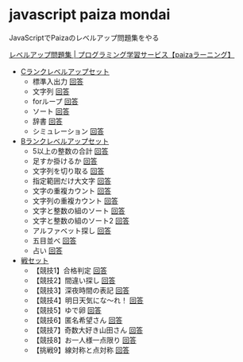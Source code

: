 # javascript paiza mondai

JavaScriptでPaizaのレベルアップ問題集をやる

[レベルアップ問題集 | プログラミング学習サービス【paizaラーニング】](https://paiza.jp/works/mondai)

* [Cランクレベルアップセット](https://paiza.jp/works/mondai/c_rank_level_up_problems)
    * 標準入出力 [回答]()
    * 文字列 [回答]()
    * forループ [回答]()
    * ソート [回答]()
    * 辞書 [回答]()
    * シミュレーション [回答]()
* [Bランクレベルアップセット](https://paiza.jp/works/mondai/prob60/problem_index)
    * 5以上の整数の合計 [回答]()
    * 足すか掛けるか [回答]()
    * 文字列を切り取る [回答]()
    * 指定範囲だけ大文字 [回答]()
    * 文字の重複カウント [回答]()
    * 文字列の重複カウント [回答]()
    * 文字と整数の組のソート [回答]()
    * 文字と整数の組のソート2 [回答]()
    * アルファベット探し [回答]()
    * 五目並べ [回答]()
    * 占い [回答]()
* [戦セット](https://paiza.jp/works/mondai/warset/problem_index)
    * 【競技1】合格判定 [回答]()
    * 【競技2】間違い探し [回答]()
    * 【競技3】深夜時間の表記 [回答]()
    * 【競技4】明日天気にな〜れ！ [回答]()
    * 【競技5】ゆで卵 [回答]()
    * 【競技6】匿名希望さん [回答]()
    * 【競技7】奇数大好き山田さん [回答]()
    * 【競技8】お一人様一点限り [回答]()
    * 【挑戦9】線対称と点対称 [回答]()

